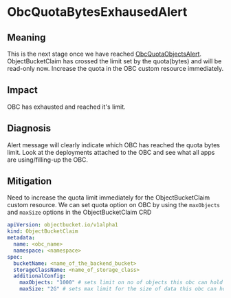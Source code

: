 # ObcQuotaBytesExhausedAlert

## Meaning

This is the next stage once we have reached [ObcQuotaObjectsAlert](ObcQuotaObjectsAlert.md).
ObjectBucketClaim has crossed the limit set by the quota(bytes) and will be
read-only now. Increase the quota in the OBC custom resource immediately.

## Impact

OBC has exhausted and reached it's limit.

## Diagnosis

Alert message will clearly indicate which OBC has reached the quota bytes limit.
Look at the deployments attached to the OBC and see what all apps are
using/filling-up the OBC.

## Mitigation

Need to increase the quota limit immediately for the ObjectBucketClaim
custom resource. We can set quota option on OBC by using the `maxObjects`
and `maxSize` options in the ObjectBucketClaim CRD

```yaml
apiVersion: objectbucket.io/v1alpha1
kind: ObjectBucketClaim
metadata:
  name: <obc_name>
  namespace: <namespace>
spec:
  bucketName: <name_of_the_backend_bucket>
  storageClassName: <name_of_storage_class>
  additionalConfig:
    maxObjects: "1000" # sets limit on no of objects this obc can hold
    maxSize: "2G" # sets max limit for the size of data this obc can hold
```

